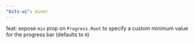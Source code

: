```yaml
---
"bits-ui": minor
---
```


feat: expose `min` prop on `Progress.Root` to specify a custom minimum value for the progress bar (defaults to `0`)
